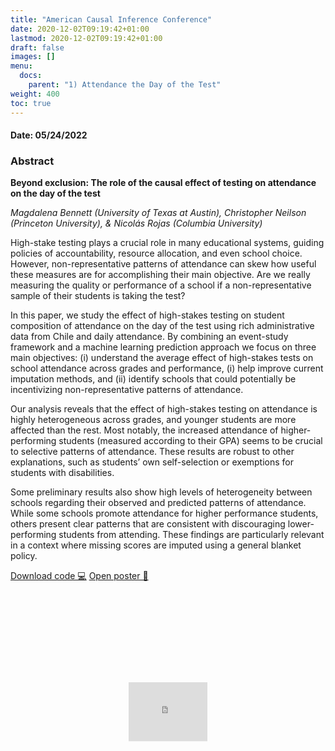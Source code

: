 ```yaml
---
title: "American Causal Inference Conference"
date: 2020-12-02T09:19:42+01:00
lastmod: 2020-12-02T09:19:42+01:00
draft: false
images: []
menu: 
  docs:
    parent: "1) Attendance the Day of the Test"
weight: 400
toc: true
---
```


<h4> Date: 05/24/2022</h4>

<h3> Abstract </h3>

**Beyond exclusion: The role of the causal effect of testing on attendance on the day of the test**

*Magdalena Bennett (University of Texas at Austin), Christopher Neilson (Princeton University), & Nicolás Rojas (Columbia University)*

High-stake testing plays a crucial role in many educational systems, guiding policies of accountability, resource allocation, and even school choice. However, non-representative patterns of attendance can skew how useful these measures are for accomplishing their main objective. Are we really measuring the quality or performance of a school if a non-representative sample of their students is taking the test?

In this paper, we study the effect of high-stakes testing on student composition of attendance on the day of the test using rich administrative data from Chile and daily attendance. By combining an event-study framework and a machine learning prediction approach we focus on three main objectives: (i) understand the average effect of high-stakes tests on school attendance across grades and performance, (i) help improve current imputation methods, and (ii) identify schools that could potentially be incentivizing non-representative patterns of attendance.

Our analysis reveals that the effect of high-stakes testing on attendance is highly heterogeneous across grades, and younger students are more affected than the rest. Most notably, the increased attendance of higher-performing students (measured according to their GPA) seems to be crucial to selective patterns of attendance. These results are robust to other explanations, such as students’ own self-selection or exemptions for students with disabilities.

Some preliminary results also show high levels of heterogeneity between schools regarding their observed and predicted patterns of attendance. While some schools promote attendance for higher performance students, others present clear patterns that are consistent with discouraging lower-performing students from attending. These findings are particularly relevant in a context where missing scores are imputed using a general blanket policy.


<head>
<meta charset="UTF-8">
</head>

<a class="btn btn-link btn-sm px-4 mb-2" href="https://github.com/maibennett/presentations/blob/main/presentations/Attendance/ACIC_20220524/mbennett_attendance_poster.Rmd" role="button"> Download code &#128187;</a>
<a class="btn btn-link btn-sm px-4 mb-2" href="https://raw.githack.com/maibennett/presentations/main/content/presentations/Attendance/ACIC_20220524/mbennett_attendance_poster.html" role="button"> Open poster &#128194;</a>

<style>
.resp-container {
    position: relative;
    overflow: hidden;
    padding-top: calc(2880/3840 * 100%);
}

.testiframe {
    transform: scale(0.25, 0.25); 
    position: absolute;
    top: 0;
    left: 0;
    width: 100%;
    height: 100%;
    border: 0;
}
</style>

<div class="resp-container">
    <iframe class="testiframe" src="https://slides.magdalenabennett.com/presentations/Attendance/ACIC_20220524/mbennett_attendance_poster.html">
      Oops! Your browser doesn't support this.
    </iframe>
</div>